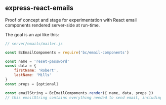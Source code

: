## express-react-emails

Proof of concept and stage for experimentation with React email components rendered server-side at run-time.

The goal is an api like this:

```javascript
// server/emails/mailer.js

const BcEmailComponents = require('bc/email-components')

const name = 'reset-password'
const data = {
	firstName: 'Robert',
	lastName: 'Mills'
}
const props = [optional]

const emailString = BcEmailComponents.render({ name, data, props })
// this emailString contains everything needed to send email, including correct doctype, headers, body styling and email-client-friendly html.
```

